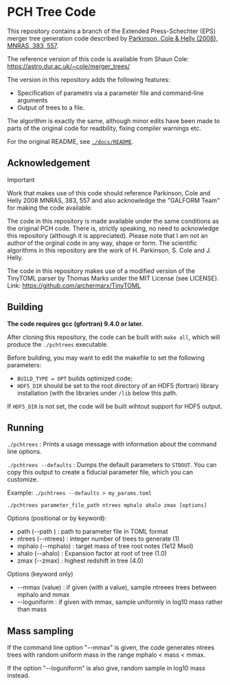 # PCH Tree Code

This repository contains a branch of the Extended Press-Schechter (EPS) merger
tree generation code described by [Parkinson, Cole & Helly (2008), MNRAS, 383,
557](https://ui.adsabs.harvard.edu/abs/2008MNRAS.383..557P/abstract). 

The reference version of this code is available from Shaun Cole:
https://astro.dur.ac.uk/~cole/merger_trees/

The version in this repository adds the following features:

- Specification of parametrs via a parameter file and command-line arguments
- Output of trees to a file.

The algorithm is exactly the same, although minor edits have been made to parts
of the original code for readbility, fixing compiler warnings etc.

For the original README, see
[`./docs/README`](https://github.com/nthu-ga/pchtrees/blob/main/docs/README_original).

## Acknowledgement

> [!IMPORTANT]  
> Work that makes use of this code should reference Parkinson, Cole and Helly
2008 MNRAS, 383, 557 and also acknowledge the "GALFORM Team" for making the
code available.

The code in this repository is made available under the same conditions as the
original PCH code. There is, strictly speaking, no need to acknowledge this repository (although it is appreciated). Please note that I am not an author of the orginal code in any way, shape or form. The scientific algorithms in this repository are the work of H. Parkinson, S. Cole and J. Helly.

The code in this repository makes use of a modified version of the TinyTOML parser by
Thomas Marks under the MIT License (see LICENSE). Link:
https://github.com/archermarx/TinyTOML

## Building

**The code requires gcc (gfortran) 9.4.0 or later.**

After cloning this repository, the code can be built with `make all`, which
will produce the `./pchtrees` executable. 

Before building, you may want to edit the makefile to set the following
parameters:

* `BUILD_TYPE = OPT` builds optimized code;
* `HDF5_DIR` should be set to the root directory of an HDF5 (fortran) library
  installation (with the libraries under `/lib` below this path.

If `HDF5_DIR` is not set, the code will be built wihtout support for HDF5 output.

## Running

`./pchtrees` : Prints a usage message with information about the command line
options.

`./pchtrees --defaults` : Dumps the default parameters to `STDOUT`. You can
copy this output to create a fiducial parameter file, which you can customize.

Example: `./pchtrees --defaults > my_params.toml`

`./pchtrees parameter_file_path ntrees mphalo ahalo zmax [options]`

Options (positional or by keyword):
* path   (--path  ) : path to parameter file in TOML format
* ntrees (--ntrees) : integer number of trees to generate (1)
* mphalo (--mphalo) : target mass of tree root notes (1e12 Msol)
* ahalo  (--ahalo)  : Expansion factor at root of tree (1.0)
* zmax   (--zmax)   : highest redshift in tree (4.0)

Options (keyword only)
* --mmax (value) : if given (with a value), sample ntreees trees between mphalo and mmax
* --loguniform : if given with mmax, sample uniformly in log10 mass rather than mass

## Mass sampling 

If the command line option "--mmax" is given, the code generates ntrees trees
with random uniform mass in the range mphalo < mass < mmax.

If the option "--loguniform" is also give, random sample in log10 mass instead. 
